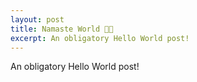 ```yaml
---
layout: post
title: Namaste World 🙏🏼
excerpt: An obligatory Hello World post!
---
```


An obligatory Hello World post!
